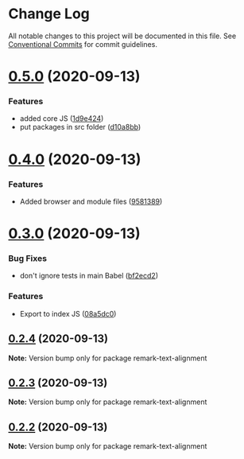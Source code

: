 # Change Log

All notable changes to this project will be documented in this file.
See [Conventional Commits](https://conventionalcommits.org) for commit guidelines.

# [0.5.0](https://github.com/johnnyhuy/ggsmark/compare/remark-text-alignment@0.4.0...remark-text-alignment@0.5.0) (2020-09-13)


### Features

* added core JS ([1d9e424](https://github.com/johnnyhuy/ggsmark/commit/1d9e424426cdf2ddae38c817e3d3f23d436cfca4))
* put packages in src folder ([d10a8bb](https://github.com/johnnyhuy/ggsmark/commit/d10a8bb233cf6140a0d0f37b2f8ae2670eeefe2a))





# [0.4.0](https://github.com/johnnyhuy/ggsmark/compare/remark-text-alignment@0.3.0...remark-text-alignment@0.4.0) (2020-09-13)


### Features

* Added browser and module files ([9581389](https://github.com/johnnyhuy/ggsmark/commit/958138995ac17ed1eb3a9b13d2abb8b2e42521d5))





# [0.3.0](https://github.com/johnnyhuy/ggsmark/compare/remark-text-alignment@0.2.4...remark-text-alignment@0.3.0) (2020-09-13)


### Bug Fixes

* don't ignore tests in main Babel ([bf2ecd2](https://github.com/johnnyhuy/ggsmark/commit/bf2ecd21c81d11522b13b3631bfd1ef877244271))


### Features

* Export to index JS ([08a5dc0](https://github.com/johnnyhuy/ggsmark/commit/08a5dc0e5f4278bf7fbccf23eb99647c5a82dbc3))





## [0.2.4](https://github.com/johnnyhuy/ggsmark/compare/remark-text-alignment@0.2.3...remark-text-alignment@0.2.4) (2020-09-13)

**Note:** Version bump only for package remark-text-alignment





## [0.2.3](https://github.com/johnnyhuy/ggsmark/compare/remark-text-alignment@0.2.2...remark-text-alignment@0.2.3) (2020-09-13)

**Note:** Version bump only for package remark-text-alignment





## [0.2.2](https://github.com/johnnyhuy/ggsmark/compare/remark-text-alignment@0.2.1...remark-text-alignment@0.2.2) (2020-09-13)

**Note:** Version bump only for package remark-text-alignment
